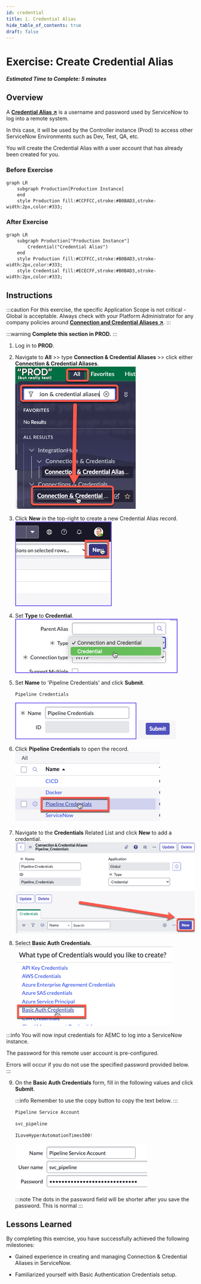 ```yaml
---
id: credential
title: 1. Credential Alias
hide_table_of_contents: true
draft: false
---
```


# Exercise: Create Credential Alias

##### Estimated Time to Complete: 5 minutes

## Overview 

A **<a href="https://docs.servicenow.com/csh?topicname=create-pipeline-credentials.html&version=latest" target="_blank">Credential Alias ↗</a>** is a username and password used by ServiceNow to log into a remote system. 

In this case, it will be used by the Controller instance (Prod) to access other ServiceNow Environments such as Dev, Test, QA, etc. 

You will create the Credential Alias with a user account that has already been created for you. 


### Before Exercise
``` mermaid
graph LR
    subgraph Production[Production Instance]
    end
    style Production fill:#CCFFCC,stroke:#B0BAD3,stroke-width:2px,color:#333;
```

### After Exercise
``` mermaid
graph LR
    subgraph Production["Production Instance"]
        Credential("Credential Alias")
    end
    style Production fill:#CCFFCC,stroke:#B0BAD3,stroke-width:2px,color:#333;
    style Credential fill:#ECECFF,stroke:#B0BAD3,stroke-width:2px,color:#333;
```


## Instructions

:::caution
For this exercise, the specific Application Scope is not critical - Global is acceptable. Always check with your Platform Administrator for any company policies around **<a href="https://docs.servicenow.com/csh?topicname=connection-alias.html&version=latest" target="_blank">Connection and Credential Aliases ↗</a>**.
:::

:::warning
**Complete this section in PROD.**
:::

1. Log in to **PROD**.


2. Navigate to **All** >> type **Connection & Credential Aliases** >> click either **Connection & Credential Aliases**.
    ![Navigate to Aliases](/img/lab-aemc/2023-07-11-15-10-23.png)


3. Click **New** in the top-right to create a new Credential Alias record. 
    ![Create Alias](/img/lab-aemc/2023-03-07-15-38-10.png)


4. Set **Type** to **Credential**. 
    ![Set Type](/img/lab-aemc/2023-03-07-15-37-39.png) 


5. Set **Name** to 'Pipeline Credentials' and click **Submit**.

    ```jsx title="Name"
    Pipeline Credentials
    ```
    ![Set Name](/img/lab-aemc/2023-03-08-14-14-44.png)
    ![Submit Name](/img/lab-aemc/2023-07-13-17-00-48.png)


6. Click **Pipeline Credentials** to open the record. 
    ![Open Record](/img/lab-aemc/2023-03-09-13-48-09.png) 


7. Navigate to the **Credentials** Related List and click **New** to add a credential. 
    ![Add Credential](/img/lab-aemc/2023-07-31-12-28-54.png)


8. Select **Basic Auth Credentials**.
    ![Select Basic Auth](/img/lab-aemc/2023-03-09-13-50-33.png)

:::info
You will now input credentials for AEMC to log into a ServiceNow instance. 
 
The password for this remote user account is pre-configured. 
 
Errors will occur if you do not use the specified password provided below. 
:::

9. On the **Basic Auth Credentials** form, fill in the following values and click **Submit**.

    :::info
    Remember to use the copy button to copy the text below.
    :::

    ```jsx title="Name"
    Pipeline Service Account 
    ```

    ```jsx title="Username"
    svc_pipeline
    ```

    ```jsx title="Password"
    ILoveHyperAutomationTimes500!
    ```

    ![Enter Credentials](/img/lab-aemc/2023-06-27-22-50-59.png)

    :::note
    The dots in the password field will be shorter after you save the password.  This is normal
    :::

## Lessons Learned

By completing this exercise, you have successfully achieved the following milestones:

- Gained experience in creating and managing Connection & Credential Aliases in ServiceNow.

- Familiarized yourself with Basic Authentication Credentials setup.